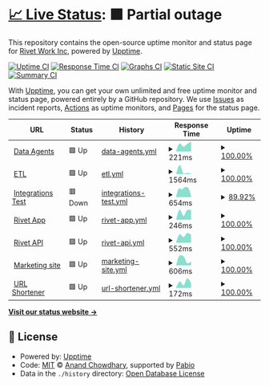# [📈 Live Status](https://RivetWork.github.io/uptime): <!--live status--> **🟧 Partial outage**

This repository contains the open-source uptime monitor and status page for [Rivet Work Inc](https://www.rivet.work), powered by [Upptime](https://github.com/upptime/upptime).

[![Uptime CI](https://github.com/RivetWork/uptime/workflows/Uptime%20CI/badge.svg)](https://github.com/RivetWork/uptime/actions?query=workflow%3A%22Uptime+CI%22)
[![Response Time CI](https://github.com/RivetWork/uptime/workflows/Response%20Time%20CI/badge.svg)](https://github.com/RivetWork/uptime/actions?query=workflow%3A%22Response+Time+CI%22)
[![Graphs CI](https://github.com/RivetWork/uptime/workflows/Graphs%20CI/badge.svg)](https://github.com/RivetWork/uptime/actions?query=workflow%3A%22Graphs+CI%22)
[![Static Site CI](https://github.com/RivetWork/uptime/workflows/Static%20Site%20CI/badge.svg)](https://github.com/RivetWork/uptime/actions?query=workflow%3A%22Static+Site+CI%22)
[![Summary CI](https://github.com/RivetWork/uptime/workflows/Summary%20CI/badge.svg)](https://github.com/RivetWork/uptime/actions?query=workflow%3A%22Summary+CI%22)

With [Upptime](https://upptime.js.org), you can get your own unlimited and free uptime monitor and status page, powered entirely by a GitHub repository. We use [Issues](https://github.com/RivetWork/uptime/issues) as incident reports, [Actions](https://github.com/RivetWork/uptime/actions) as uptime monitors, and [Pages](https://RivetWork.github.io/uptime) for the status page.

<!--start: status pages-->
<!-- This summary is generated by Upptime (https://github.com/upptime/upptime) -->
<!-- Do not edit this manually, your changes will be overwritten -->
<!-- prettier-ignore -->
| URL | Status | History | Response Time | Uptime |
| --- | ------ | ------- | ------------- | ------ |
| <img alt="" src="https://icons.duckduckgo.com/ip3/agent.rivet.work.ico" height="13"> [Data Agents](https://agent.rivet.work/ping) | 🟩 Up | [data-agents.yml](https://github.com/RivetWork/uptime/commits/HEAD/history/data-agents.yml) | <details><summary><img alt="Response time graph" src="./graphs/data-agents/response-time-week.png" height="20"> 221ms</summary><br><a href="https://RivetWork.github.io/uptime/history/data-agents"><img alt="Response time 221" src="https://img.shields.io/endpoint?url=https%3A%2F%2Fraw.githubusercontent.com%2FRivetWork%2Fuptime%2FHEAD%2Fapi%2Fdata-agents%2Fresponse-time.json"></a><br><a href="https://RivetWork.github.io/uptime/history/data-agents"><img alt="24-hour response time 221" src="https://img.shields.io/endpoint?url=https%3A%2F%2Fraw.githubusercontent.com%2FRivetWork%2Fuptime%2FHEAD%2Fapi%2Fdata-agents%2Fresponse-time-day.json"></a><br><a href="https://RivetWork.github.io/uptime/history/data-agents"><img alt="7-day response time 221" src="https://img.shields.io/endpoint?url=https%3A%2F%2Fraw.githubusercontent.com%2FRivetWork%2Fuptime%2FHEAD%2Fapi%2Fdata-agents%2Fresponse-time-week.json"></a><br><a href="https://RivetWork.github.io/uptime/history/data-agents"><img alt="30-day response time 221" src="https://img.shields.io/endpoint?url=https%3A%2F%2Fraw.githubusercontent.com%2FRivetWork%2Fuptime%2FHEAD%2Fapi%2Fdata-agents%2Fresponse-time-month.json"></a><br><a href="https://RivetWork.github.io/uptime/history/data-agents"><img alt="1-year response time 221" src="https://img.shields.io/endpoint?url=https%3A%2F%2Fraw.githubusercontent.com%2FRivetWork%2Fuptime%2FHEAD%2Fapi%2Fdata-agents%2Fresponse-time-year.json"></a></details> | <details><summary><a href="https://RivetWork.github.io/uptime/history/data-agents">100.00%</a></summary><a href="https://RivetWork.github.io/uptime/history/data-agents"><img alt="All-time uptime 100.00%" src="https://img.shields.io/endpoint?url=https%3A%2F%2Fraw.githubusercontent.com%2FRivetWork%2Fuptime%2FHEAD%2Fapi%2Fdata-agents%2Fuptime.json"></a><br><a href="https://RivetWork.github.io/uptime/history/data-agents"><img alt="24-hour uptime 100.00%" src="https://img.shields.io/endpoint?url=https%3A%2F%2Fraw.githubusercontent.com%2FRivetWork%2Fuptime%2FHEAD%2Fapi%2Fdata-agents%2Fuptime-day.json"></a><br><a href="https://RivetWork.github.io/uptime/history/data-agents"><img alt="7-day uptime 100.00%" src="https://img.shields.io/endpoint?url=https%3A%2F%2Fraw.githubusercontent.com%2FRivetWork%2Fuptime%2FHEAD%2Fapi%2Fdata-agents%2Fuptime-week.json"></a><br><a href="https://RivetWork.github.io/uptime/history/data-agents"><img alt="30-day uptime 100.00%" src="https://img.shields.io/endpoint?url=https%3A%2F%2Fraw.githubusercontent.com%2FRivetWork%2Fuptime%2FHEAD%2Fapi%2Fdata-agents%2Fuptime-month.json"></a><br><a href="https://RivetWork.github.io/uptime/history/data-agents"><img alt="1-year uptime 100.00%" src="https://img.shields.io/endpoint?url=https%3A%2F%2Fraw.githubusercontent.com%2FRivetWork%2Fuptime%2FHEAD%2Fapi%2Fdata-agents%2Fuptime-year.json"></a></details>
| <img alt="" src="https://icons.duckduckgo.com/ip3/etl.rivet.work.ico" height="13"> [ETL](https://etl.rivet.work/ping) | 🟩 Up | [etl.yml](https://github.com/RivetWork/uptime/commits/HEAD/history/etl.yml) | <details><summary><img alt="Response time graph" src="./graphs/etl/response-time-week.png" height="20"> 1564ms</summary><br><a href="https://RivetWork.github.io/uptime/history/etl"><img alt="Response time 1564" src="https://img.shields.io/endpoint?url=https%3A%2F%2Fraw.githubusercontent.com%2FRivetWork%2Fuptime%2FHEAD%2Fapi%2Fetl%2Fresponse-time.json"></a><br><a href="https://RivetWork.github.io/uptime/history/etl"><img alt="24-hour response time 1564" src="https://img.shields.io/endpoint?url=https%3A%2F%2Fraw.githubusercontent.com%2FRivetWork%2Fuptime%2FHEAD%2Fapi%2Fetl%2Fresponse-time-day.json"></a><br><a href="https://RivetWork.github.io/uptime/history/etl"><img alt="7-day response time 1564" src="https://img.shields.io/endpoint?url=https%3A%2F%2Fraw.githubusercontent.com%2FRivetWork%2Fuptime%2FHEAD%2Fapi%2Fetl%2Fresponse-time-week.json"></a><br><a href="https://RivetWork.github.io/uptime/history/etl"><img alt="30-day response time 1564" src="https://img.shields.io/endpoint?url=https%3A%2F%2Fraw.githubusercontent.com%2FRivetWork%2Fuptime%2FHEAD%2Fapi%2Fetl%2Fresponse-time-month.json"></a><br><a href="https://RivetWork.github.io/uptime/history/etl"><img alt="1-year response time 1564" src="https://img.shields.io/endpoint?url=https%3A%2F%2Fraw.githubusercontent.com%2FRivetWork%2Fuptime%2FHEAD%2Fapi%2Fetl%2Fresponse-time-year.json"></a></details> | <details><summary><a href="https://RivetWork.github.io/uptime/history/etl">100.00%</a></summary><a href="https://RivetWork.github.io/uptime/history/etl"><img alt="All-time uptime 100.00%" src="https://img.shields.io/endpoint?url=https%3A%2F%2Fraw.githubusercontent.com%2FRivetWork%2Fuptime%2FHEAD%2Fapi%2Fetl%2Fuptime.json"></a><br><a href="https://RivetWork.github.io/uptime/history/etl"><img alt="24-hour uptime 100.00%" src="https://img.shields.io/endpoint?url=https%3A%2F%2Fraw.githubusercontent.com%2FRivetWork%2Fuptime%2FHEAD%2Fapi%2Fetl%2Fuptime-day.json"></a><br><a href="https://RivetWork.github.io/uptime/history/etl"><img alt="7-day uptime 100.00%" src="https://img.shields.io/endpoint?url=https%3A%2F%2Fraw.githubusercontent.com%2FRivetWork%2Fuptime%2FHEAD%2Fapi%2Fetl%2Fuptime-week.json"></a><br><a href="https://RivetWork.github.io/uptime/history/etl"><img alt="30-day uptime 100.00%" src="https://img.shields.io/endpoint?url=https%3A%2F%2Fraw.githubusercontent.com%2FRivetWork%2Fuptime%2FHEAD%2Fapi%2Fetl%2Fuptime-month.json"></a><br><a href="https://RivetWork.github.io/uptime/history/etl"><img alt="1-year uptime 100.00%" src="https://img.shields.io/endpoint?url=https%3A%2F%2Fraw.githubusercontent.com%2FRivetWork%2Fuptime%2FHEAD%2Fapi%2Fetl%2Fuptime-year.json"></a></details>
| <img alt="" src="https://icons.duckduckgo.com/ip3/integration-test.api.rivet.work.ico" height="13"> [Integrations Test](https://integration-test.api.rivet.work/ping) | 🟥 Down | [integrations-test.yml](https://github.com/RivetWork/uptime/commits/HEAD/history/integrations-test.yml) | <details><summary><img alt="Response time graph" src="./graphs/integrations-test/response-time-week.png" height="20"> 654ms</summary><br><a href="https://RivetWork.github.io/uptime/history/integrations-test"><img alt="Response time 654" src="https://img.shields.io/endpoint?url=https%3A%2F%2Fraw.githubusercontent.com%2FRivetWork%2Fuptime%2FHEAD%2Fapi%2Fintegrations-test%2Fresponse-time.json"></a><br><a href="https://RivetWork.github.io/uptime/history/integrations-test"><img alt="24-hour response time 654" src="https://img.shields.io/endpoint?url=https%3A%2F%2Fraw.githubusercontent.com%2FRivetWork%2Fuptime%2FHEAD%2Fapi%2Fintegrations-test%2Fresponse-time-day.json"></a><br><a href="https://RivetWork.github.io/uptime/history/integrations-test"><img alt="7-day response time 654" src="https://img.shields.io/endpoint?url=https%3A%2F%2Fraw.githubusercontent.com%2FRivetWork%2Fuptime%2FHEAD%2Fapi%2Fintegrations-test%2Fresponse-time-week.json"></a><br><a href="https://RivetWork.github.io/uptime/history/integrations-test"><img alt="30-day response time 654" src="https://img.shields.io/endpoint?url=https%3A%2F%2Fraw.githubusercontent.com%2FRivetWork%2Fuptime%2FHEAD%2Fapi%2Fintegrations-test%2Fresponse-time-month.json"></a><br><a href="https://RivetWork.github.io/uptime/history/integrations-test"><img alt="1-year response time 654" src="https://img.shields.io/endpoint?url=https%3A%2F%2Fraw.githubusercontent.com%2FRivetWork%2Fuptime%2FHEAD%2Fapi%2Fintegrations-test%2Fresponse-time-year.json"></a></details> | <details><summary><a href="https://RivetWork.github.io/uptime/history/integrations-test">89.92%</a></summary><a href="https://RivetWork.github.io/uptime/history/integrations-test"><img alt="All-time uptime 89.92%" src="https://img.shields.io/endpoint?url=https%3A%2F%2Fraw.githubusercontent.com%2FRivetWork%2Fuptime%2FHEAD%2Fapi%2Fintegrations-test%2Fuptime.json"></a><br><a href="https://RivetWork.github.io/uptime/history/integrations-test"><img alt="24-hour uptime 89.92%" src="https://img.shields.io/endpoint?url=https%3A%2F%2Fraw.githubusercontent.com%2FRivetWork%2Fuptime%2FHEAD%2Fapi%2Fintegrations-test%2Fuptime-day.json"></a><br><a href="https://RivetWork.github.io/uptime/history/integrations-test"><img alt="7-day uptime 89.92%" src="https://img.shields.io/endpoint?url=https%3A%2F%2Fraw.githubusercontent.com%2FRivetWork%2Fuptime%2FHEAD%2Fapi%2Fintegrations-test%2Fuptime-week.json"></a><br><a href="https://RivetWork.github.io/uptime/history/integrations-test"><img alt="30-day uptime 89.92%" src="https://img.shields.io/endpoint?url=https%3A%2F%2Fraw.githubusercontent.com%2FRivetWork%2Fuptime%2FHEAD%2Fapi%2Fintegrations-test%2Fuptime-month.json"></a><br><a href="https://RivetWork.github.io/uptime/history/integrations-test"><img alt="1-year uptime 89.92%" src="https://img.shields.io/endpoint?url=https%3A%2F%2Fraw.githubusercontent.com%2FRivetWork%2Fuptime%2FHEAD%2Fapi%2Fintegrations-test%2Fuptime-year.json"></a></details>
| <img alt="" src="https://icons.duckduckgo.com/ip3/app.rivet.work.ico" height="13"> [Rivet App](https://app.rivet.work) | 🟩 Up | [rivet-app.yml](https://github.com/RivetWork/uptime/commits/HEAD/history/rivet-app.yml) | <details><summary><img alt="Response time graph" src="./graphs/rivet-app/response-time-week.png" height="20"> 246ms</summary><br><a href="https://RivetWork.github.io/uptime/history/rivet-app"><img alt="Response time 246" src="https://img.shields.io/endpoint?url=https%3A%2F%2Fraw.githubusercontent.com%2FRivetWork%2Fuptime%2FHEAD%2Fapi%2Frivet-app%2Fresponse-time.json"></a><br><a href="https://RivetWork.github.io/uptime/history/rivet-app"><img alt="24-hour response time 246" src="https://img.shields.io/endpoint?url=https%3A%2F%2Fraw.githubusercontent.com%2FRivetWork%2Fuptime%2FHEAD%2Fapi%2Frivet-app%2Fresponse-time-day.json"></a><br><a href="https://RivetWork.github.io/uptime/history/rivet-app"><img alt="7-day response time 246" src="https://img.shields.io/endpoint?url=https%3A%2F%2Fraw.githubusercontent.com%2FRivetWork%2Fuptime%2FHEAD%2Fapi%2Frivet-app%2Fresponse-time-week.json"></a><br><a href="https://RivetWork.github.io/uptime/history/rivet-app"><img alt="30-day response time 246" src="https://img.shields.io/endpoint?url=https%3A%2F%2Fraw.githubusercontent.com%2FRivetWork%2Fuptime%2FHEAD%2Fapi%2Frivet-app%2Fresponse-time-month.json"></a><br><a href="https://RivetWork.github.io/uptime/history/rivet-app"><img alt="1-year response time 246" src="https://img.shields.io/endpoint?url=https%3A%2F%2Fraw.githubusercontent.com%2FRivetWork%2Fuptime%2FHEAD%2Fapi%2Frivet-app%2Fresponse-time-year.json"></a></details> | <details><summary><a href="https://RivetWork.github.io/uptime/history/rivet-app">100.00%</a></summary><a href="https://RivetWork.github.io/uptime/history/rivet-app"><img alt="All-time uptime 100.00%" src="https://img.shields.io/endpoint?url=https%3A%2F%2Fraw.githubusercontent.com%2FRivetWork%2Fuptime%2FHEAD%2Fapi%2Frivet-app%2Fuptime.json"></a><br><a href="https://RivetWork.github.io/uptime/history/rivet-app"><img alt="24-hour uptime 100.00%" src="https://img.shields.io/endpoint?url=https%3A%2F%2Fraw.githubusercontent.com%2FRivetWork%2Fuptime%2FHEAD%2Fapi%2Frivet-app%2Fuptime-day.json"></a><br><a href="https://RivetWork.github.io/uptime/history/rivet-app"><img alt="7-day uptime 100.00%" src="https://img.shields.io/endpoint?url=https%3A%2F%2Fraw.githubusercontent.com%2FRivetWork%2Fuptime%2FHEAD%2Fapi%2Frivet-app%2Fuptime-week.json"></a><br><a href="https://RivetWork.github.io/uptime/history/rivet-app"><img alt="30-day uptime 100.00%" src="https://img.shields.io/endpoint?url=https%3A%2F%2Fraw.githubusercontent.com%2FRivetWork%2Fuptime%2FHEAD%2Fapi%2Frivet-app%2Fuptime-month.json"></a><br><a href="https://RivetWork.github.io/uptime/history/rivet-app"><img alt="1-year uptime 100.00%" src="https://img.shields.io/endpoint?url=https%3A%2F%2Fraw.githubusercontent.com%2FRivetWork%2Fuptime%2FHEAD%2Fapi%2Frivet-app%2Fuptime-year.json"></a></details>
| <img alt="" src="https://icons.duckduckgo.com/ip3/api.rivet.work.ico" height="13"> [Rivet API](https://api.rivet.work/ping) | 🟩 Up | [rivet-api.yml](https://github.com/RivetWork/uptime/commits/HEAD/history/rivet-api.yml) | <details><summary><img alt="Response time graph" src="./graphs/rivet-api/response-time-week.png" height="20"> 552ms</summary><br><a href="https://RivetWork.github.io/uptime/history/rivet-api"><img alt="Response time 552" src="https://img.shields.io/endpoint?url=https%3A%2F%2Fraw.githubusercontent.com%2FRivetWork%2Fuptime%2FHEAD%2Fapi%2Frivet-api%2Fresponse-time.json"></a><br><a href="https://RivetWork.github.io/uptime/history/rivet-api"><img alt="24-hour response time 552" src="https://img.shields.io/endpoint?url=https%3A%2F%2Fraw.githubusercontent.com%2FRivetWork%2Fuptime%2FHEAD%2Fapi%2Frivet-api%2Fresponse-time-day.json"></a><br><a href="https://RivetWork.github.io/uptime/history/rivet-api"><img alt="7-day response time 552" src="https://img.shields.io/endpoint?url=https%3A%2F%2Fraw.githubusercontent.com%2FRivetWork%2Fuptime%2FHEAD%2Fapi%2Frivet-api%2Fresponse-time-week.json"></a><br><a href="https://RivetWork.github.io/uptime/history/rivet-api"><img alt="30-day response time 552" src="https://img.shields.io/endpoint?url=https%3A%2F%2Fraw.githubusercontent.com%2FRivetWork%2Fuptime%2FHEAD%2Fapi%2Frivet-api%2Fresponse-time-month.json"></a><br><a href="https://RivetWork.github.io/uptime/history/rivet-api"><img alt="1-year response time 552" src="https://img.shields.io/endpoint?url=https%3A%2F%2Fraw.githubusercontent.com%2FRivetWork%2Fuptime%2FHEAD%2Fapi%2Frivet-api%2Fresponse-time-year.json"></a></details> | <details><summary><a href="https://RivetWork.github.io/uptime/history/rivet-api">100.00%</a></summary><a href="https://RivetWork.github.io/uptime/history/rivet-api"><img alt="All-time uptime 100.00%" src="https://img.shields.io/endpoint?url=https%3A%2F%2Fraw.githubusercontent.com%2FRivetWork%2Fuptime%2FHEAD%2Fapi%2Frivet-api%2Fuptime.json"></a><br><a href="https://RivetWork.github.io/uptime/history/rivet-api"><img alt="24-hour uptime 100.00%" src="https://img.shields.io/endpoint?url=https%3A%2F%2Fraw.githubusercontent.com%2FRivetWork%2Fuptime%2FHEAD%2Fapi%2Frivet-api%2Fuptime-day.json"></a><br><a href="https://RivetWork.github.io/uptime/history/rivet-api"><img alt="7-day uptime 100.00%" src="https://img.shields.io/endpoint?url=https%3A%2F%2Fraw.githubusercontent.com%2FRivetWork%2Fuptime%2FHEAD%2Fapi%2Frivet-api%2Fuptime-week.json"></a><br><a href="https://RivetWork.github.io/uptime/history/rivet-api"><img alt="30-day uptime 100.00%" src="https://img.shields.io/endpoint?url=https%3A%2F%2Fraw.githubusercontent.com%2FRivetWork%2Fuptime%2FHEAD%2Fapi%2Frivet-api%2Fuptime-month.json"></a><br><a href="https://RivetWork.github.io/uptime/history/rivet-api"><img alt="1-year uptime 100.00%" src="https://img.shields.io/endpoint?url=https%3A%2F%2Fraw.githubusercontent.com%2FRivetWork%2Fuptime%2FHEAD%2Fapi%2Frivet-api%2Fuptime-year.json"></a></details>
| <img alt="" src="https://icons.duckduckgo.com/ip3/rivet.work.ico" height="13"> [Marketing site](https://rivet.work) | 🟩 Up | [marketing-site.yml](https://github.com/RivetWork/uptime/commits/HEAD/history/marketing-site.yml) | <details><summary><img alt="Response time graph" src="./graphs/marketing-site/response-time-week.png" height="20"> 606ms</summary><br><a href="https://RivetWork.github.io/uptime/history/marketing-site"><img alt="Response time 606" src="https://img.shields.io/endpoint?url=https%3A%2F%2Fraw.githubusercontent.com%2FRivetWork%2Fuptime%2FHEAD%2Fapi%2Fmarketing-site%2Fresponse-time.json"></a><br><a href="https://RivetWork.github.io/uptime/history/marketing-site"><img alt="24-hour response time 606" src="https://img.shields.io/endpoint?url=https%3A%2F%2Fraw.githubusercontent.com%2FRivetWork%2Fuptime%2FHEAD%2Fapi%2Fmarketing-site%2Fresponse-time-day.json"></a><br><a href="https://RivetWork.github.io/uptime/history/marketing-site"><img alt="7-day response time 606" src="https://img.shields.io/endpoint?url=https%3A%2F%2Fraw.githubusercontent.com%2FRivetWork%2Fuptime%2FHEAD%2Fapi%2Fmarketing-site%2Fresponse-time-week.json"></a><br><a href="https://RivetWork.github.io/uptime/history/marketing-site"><img alt="30-day response time 606" src="https://img.shields.io/endpoint?url=https%3A%2F%2Fraw.githubusercontent.com%2FRivetWork%2Fuptime%2FHEAD%2Fapi%2Fmarketing-site%2Fresponse-time-month.json"></a><br><a href="https://RivetWork.github.io/uptime/history/marketing-site"><img alt="1-year response time 606" src="https://img.shields.io/endpoint?url=https%3A%2F%2Fraw.githubusercontent.com%2FRivetWork%2Fuptime%2FHEAD%2Fapi%2Fmarketing-site%2Fresponse-time-year.json"></a></details> | <details><summary><a href="https://RivetWork.github.io/uptime/history/marketing-site">100.00%</a></summary><a href="https://RivetWork.github.io/uptime/history/marketing-site"><img alt="All-time uptime 100.00%" src="https://img.shields.io/endpoint?url=https%3A%2F%2Fraw.githubusercontent.com%2FRivetWork%2Fuptime%2FHEAD%2Fapi%2Fmarketing-site%2Fuptime.json"></a><br><a href="https://RivetWork.github.io/uptime/history/marketing-site"><img alt="24-hour uptime 100.00%" src="https://img.shields.io/endpoint?url=https%3A%2F%2Fraw.githubusercontent.com%2FRivetWork%2Fuptime%2FHEAD%2Fapi%2Fmarketing-site%2Fuptime-day.json"></a><br><a href="https://RivetWork.github.io/uptime/history/marketing-site"><img alt="7-day uptime 100.00%" src="https://img.shields.io/endpoint?url=https%3A%2F%2Fraw.githubusercontent.com%2FRivetWork%2Fuptime%2FHEAD%2Fapi%2Fmarketing-site%2Fuptime-week.json"></a><br><a href="https://RivetWork.github.io/uptime/history/marketing-site"><img alt="30-day uptime 100.00%" src="https://img.shields.io/endpoint?url=https%3A%2F%2Fraw.githubusercontent.com%2FRivetWork%2Fuptime%2FHEAD%2Fapi%2Fmarketing-site%2Fuptime-month.json"></a><br><a href="https://RivetWork.github.io/uptime/history/marketing-site"><img alt="1-year uptime 100.00%" src="https://img.shields.io/endpoint?url=https%3A%2F%2Fraw.githubusercontent.com%2FRivetWork%2Fuptime%2FHEAD%2Fapi%2Fmarketing-site%2Fuptime-year.json"></a></details>
| <img alt="" src="https://icons.duckduckgo.com/ip3/rivt.cc.ico" height="13"> [URL Shortener](https://rivt.cc/ping) | 🟩 Up | [url-shortener.yml](https://github.com/RivetWork/uptime/commits/HEAD/history/url-shortener.yml) | <details><summary><img alt="Response time graph" src="./graphs/url-shortener/response-time-week.png" height="20"> 172ms</summary><br><a href="https://RivetWork.github.io/uptime/history/url-shortener"><img alt="Response time 172" src="https://img.shields.io/endpoint?url=https%3A%2F%2Fraw.githubusercontent.com%2FRivetWork%2Fuptime%2FHEAD%2Fapi%2Furl-shortener%2Fresponse-time.json"></a><br><a href="https://RivetWork.github.io/uptime/history/url-shortener"><img alt="24-hour response time 172" src="https://img.shields.io/endpoint?url=https%3A%2F%2Fraw.githubusercontent.com%2FRivetWork%2Fuptime%2FHEAD%2Fapi%2Furl-shortener%2Fresponse-time-day.json"></a><br><a href="https://RivetWork.github.io/uptime/history/url-shortener"><img alt="7-day response time 172" src="https://img.shields.io/endpoint?url=https%3A%2F%2Fraw.githubusercontent.com%2FRivetWork%2Fuptime%2FHEAD%2Fapi%2Furl-shortener%2Fresponse-time-week.json"></a><br><a href="https://RivetWork.github.io/uptime/history/url-shortener"><img alt="30-day response time 172" src="https://img.shields.io/endpoint?url=https%3A%2F%2Fraw.githubusercontent.com%2FRivetWork%2Fuptime%2FHEAD%2Fapi%2Furl-shortener%2Fresponse-time-month.json"></a><br><a href="https://RivetWork.github.io/uptime/history/url-shortener"><img alt="1-year response time 172" src="https://img.shields.io/endpoint?url=https%3A%2F%2Fraw.githubusercontent.com%2FRivetWork%2Fuptime%2FHEAD%2Fapi%2Furl-shortener%2Fresponse-time-year.json"></a></details> | <details><summary><a href="https://RivetWork.github.io/uptime/history/url-shortener">100.00%</a></summary><a href="https://RivetWork.github.io/uptime/history/url-shortener"><img alt="All-time uptime 100.00%" src="https://img.shields.io/endpoint?url=https%3A%2F%2Fraw.githubusercontent.com%2FRivetWork%2Fuptime%2FHEAD%2Fapi%2Furl-shortener%2Fuptime.json"></a><br><a href="https://RivetWork.github.io/uptime/history/url-shortener"><img alt="24-hour uptime 100.00%" src="https://img.shields.io/endpoint?url=https%3A%2F%2Fraw.githubusercontent.com%2FRivetWork%2Fuptime%2FHEAD%2Fapi%2Furl-shortener%2Fuptime-day.json"></a><br><a href="https://RivetWork.github.io/uptime/history/url-shortener"><img alt="7-day uptime 100.00%" src="https://img.shields.io/endpoint?url=https%3A%2F%2Fraw.githubusercontent.com%2FRivetWork%2Fuptime%2FHEAD%2Fapi%2Furl-shortener%2Fuptime-week.json"></a><br><a href="https://RivetWork.github.io/uptime/history/url-shortener"><img alt="30-day uptime 100.00%" src="https://img.shields.io/endpoint?url=https%3A%2F%2Fraw.githubusercontent.com%2FRivetWork%2Fuptime%2FHEAD%2Fapi%2Furl-shortener%2Fuptime-month.json"></a><br><a href="https://RivetWork.github.io/uptime/history/url-shortener"><img alt="1-year uptime 100.00%" src="https://img.shields.io/endpoint?url=https%3A%2F%2Fraw.githubusercontent.com%2FRivetWork%2Fuptime%2FHEAD%2Fapi%2Furl-shortener%2Fuptime-year.json"></a></details>

<!--end: status pages-->

[**Visit our status website →**](https://RivetWork.github.io/uptime)

## 📄 License

- Powered by: [Upptime](https://github.com/upptime/upptime)
- Code: [MIT](./LICENSE) © [Anand Chowdhary](https://anandchowdhary.com), supported by [Pabio](https://pabio.com)
- Data in the `./history` directory: [Open Database License](https://opendatacommons.org/licenses/odbl/1-0/)

